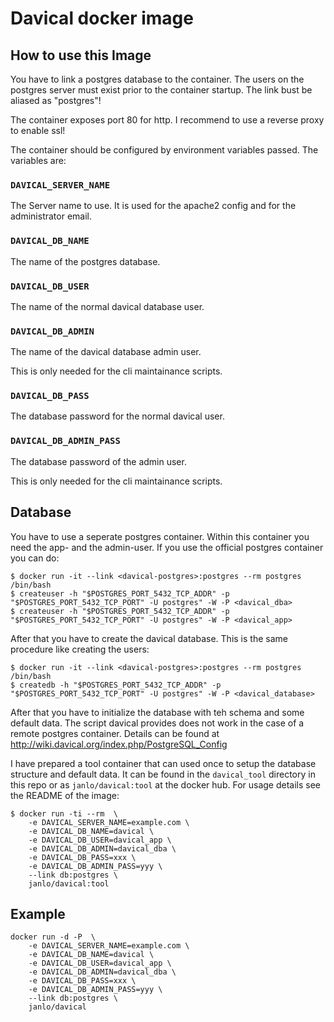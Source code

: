 Davical docker image
====================

## How to use this Image

You have to link a postgres database to the container. The users on
the postgres server must exist prior to the container startup. The 
link bust be aliased as "postgres"!

The container exposes port 80 for http. I recommend to use a reverse
proxy to enable ssl!

The container should be configured by environment variables passed.
The variables are:

### `DAVICAL_SERVER_NAME`

The Server name to use. It is used for the apache2 config and for
the administrator email.

### `DAVICAL_DB_NAME`

The name of the postgres database.

### `DAVICAL_DB_USER`

The name of the normal davical database user.

### `DAVICAL_DB_ADMIN`

The name of the davical database admin user.

This is only needed for the cli maintainance scripts.

### `DAVICAL_DB_PASS`

The database password for the normal davical user.

### `DAVICAL_DB_ADMIN_PASS`

The database password of the admin user.

This is only needed for the cli maintainance scripts.


## Database

You have to use a seperate postgres container. Within this container
you need the app- and the admin-user. If you use the official postgres
container you can do:

    $ docker run -it --link <davical-postgres>:postgres --rm postgres /bin/bash
    $ createuser -h "$POSTGRES_PORT_5432_TCP_ADDR" -p "$POSTGRES_PORT_5432_TCP_PORT" -U postgres" -W -P <davical_dba>
    $ createuser -h "$POSTGRES_PORT_5432_TCP_ADDR" -p "$POSTGRES_PORT_5432_TCP_PORT" -U postgres" -W -P <davical_app>

After that you have to create the davical database. This is the same
procedure like creating the users:

    $ docker run -it --link <davical-postgres>:postgres --rm postgres /bin/bash
    $ createdb -h "$POSTGRES_PORT_5432_TCP_ADDR" -p "$POSTGRES_PORT_5432_TCP_PORT" -U postgres" -W -P <davical_database>

After that you have to initialize the database with teh schema and
some default data. The script davical provides does not work in the
case of a remote postgres container. Details can be found at
http://wiki.davical.org/index.php/PostgreSQL_Config

I have prepared a tool container that can used once to setup the
database structure and default data. It can be found in the
`davical_tool` directory in this repo or as `janlo/davical:tool`
at the docker hub. For usage details see the README of the image:

    $ docker run -ti --rm  \
    	-e DAVICAL_SERVER_NAME=example.com \
    	-e DAVICAL_DB_NAME=davical \
    	-e DAVICAL_DB_USER=davical_app \
    	-e DAVICAL_DB_ADMIN=davical_dba \
    	-e DAVICAL_DB_PASS=xxx \
    	-e DAVICAL_DB_ADMIN_PASS=yyy \
    	--link db:postgres \
    	janlo/davical:tool


## Example

    docker run -d -P  \
    	-e DAVICAL_SERVER_NAME=example.com \
    	-e DAVICAL_DB_NAME=davical \
    	-e DAVICAL_DB_USER=davical_app \
    	-e DAVICAL_DB_ADMIN=davical_dba \
    	-e DAVICAL_DB_PASS=xxx \
    	-e DAVICAL_DB_ADMIN_PASS=yyy \
    	--link db:postgres \
    	janlo/davical

